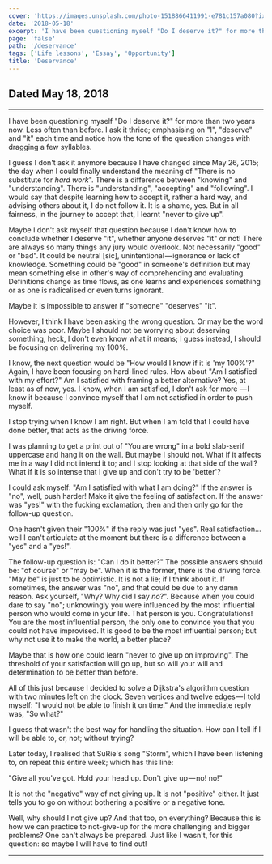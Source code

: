 ```yaml
---
cover: 'https://images.unsplash.com/photo-1518866411991-e781c157a080?ixlib=rb-0.3.5&q=80&fm=jpg&crop=entropy&cs=tinysrgb&w=1080&fit=max&ixid=eyJhcHBfaWQiOjExNzczfQ&s=35eec91b9b56a1c4e81db46add3efd39'
date: '2018-05-18'
excerpt: 'I have been questioning myself "Do I deserve it?" for more than two years now.  Less often than before.  I ask it thrice; emphasising on "I", "deserve" and "it" each time and notice how the tone of the question changes with dragging a few syllables.'
page: 'false'
path: '/deservance'
tags: ['Life lessons', 'Essay', 'Opportunity']
title: 'Deservance'
---
```


## Dated May 18, 2018

---

I have been questioning myself "Do I deserve it?" for more than two years now.  Less often than before.  I ask it thrice; emphasising on "I", "deserve" and "it" each time and notice how the tone of the question changes with dragging a few syllables.

I guess I don't ask it anymore because I have changed since May 26, 2015; the day when I could finally understand the meaning of "There is no substitute for *hard work*".  There is a difference between "knowing" and "understanding".  There is "understanding", "accepting" and "following".  I would say that despite learning how to accept it, rather a hard way, and advising others about it, I do not follow it.  It is a shame, yes.  But in all fairness, in the journey to accept that, I learnt "never to give up".

Maybe I don't ask myself that question because I don't know how to conclude whether I deserve "it", whether anyone deserves "it" or not!  There are always so many things any jury would overlook.  Not necessarily "good" or "bad".  It could be neutral [sic], unintentional — ignorance or lack of knowledge.  Something could be "good" in someone's definition but may mean something else in other's way of comprehending and evaluating.  Definitions change as time flows, as one learns and experiences something or as one is radicalised or even turns ignorant.

Maybe it is impossible to answer if "someone" "deserves" "it".

However, I think I have been asking the wrong question.  Or may be the word choice was poor.  Maybe I should not be worrying about deserving something, heck, I don't even know what it means; I guess instead, I should be focusing on delivering my 100%.

I know, the next question would be "How would I know if it is 'my 100%'?"  Again, I have been focusing on hard-lined rules.  How about "Am I satisfied with my effort?"  Am I satisfied with framing a better alternative?  Yes, at least as of now, yes.  I know, when I am satisfied, I don't ask for more — I know it because I convince myself that I am not satisfied in order to push myself.

I stop trying when I know I am right.  But when I am told that I could have done better, that acts as the driving force.

I was planning to get a print out of "You are wrong" in a bold slab-serif uppercase and hang it on the wall.  But maybe I should not.  What if it affects me in a way I did not intend it to; and I stop looking at that side of the wall?  What if it is so intense that I give up and don't try to be 'better'?

I could ask myself: "Am I satisfied with what I am doing?"  If the answer is "no", well, push harder!  Make it give the feeling of satisfaction.  If the answer was "yes!" with the fucking exclamation, then and then only go for the follow-up question.

One hasn't given their "100%" if the reply was just "yes".  Real satisfaction…well I can't articulate at the moment but there is a difference between a "yes" and a "yes!".

The follow-up question is: "Can I do it better?"  The possible answers should be: "of course" or "may be".  When it is the former, there is the driving force.  "May be" is just to be optimistic.  It is not a lie; if I think about it.  If sometimes, the answer was "no", and that could be due to any damn reason.  Ask yourself, "Why?  Why did I say *no*?".  Because when you could dare to say "no"; unknowingly you were influenced by the most influential person who would come in your life.  That person is you.  Congratulations!  You are the most influential person, the only one to convince you that you could not have improvised.  It is good to be the most influential person; but why not use it to make the world, a better place?

Maybe that is how one could learn "never to give up on improving".  The threshold of your satisfaction will go up, but so will your will and determination to be better than before.

All of this just because I decided to solve a Dijkstra's algorithm question with two minutes left on the clock.  Seven vertices and twelve edges — I told myself: "I would not be able to finish it on time."  And the immediate reply was, "So what?"

I guess that wasn't the best way for handling the situation.  How can I tell if I will be able to, or, not; without trying?

Later today, I realised that SuRie's song "Storm", which I have been listening to, on repeat this entire week; which has this line:

"Give all you've got. Hold your head up. Don't give up — no! no!"

It is not the "negative" way of not giving up.  It is not "positive" either.  It just tells you to go on without bothering a positive or a negative tone.

Well, why should I not give up?  And that too, on everything?  Because this is how we can practice to not-give-up for the more challenging and bigger problems?  One can't always be prepared.  Just like I wasn't, for this question: so maybe I will have to find out!

---